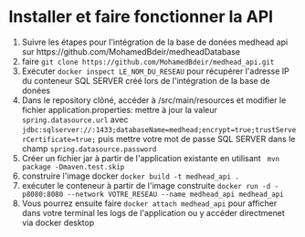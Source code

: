 # Installer et faire fonctionner la API
<ol>
  <li>Suivre les étapes pour l'intégration de la base de donées medhead api sur https://github.com/MohamedBdeir/medheadDatabase </li>
  <li> faire <code>git clone https://github.com/MohamedBdeir/medhead_api.git</code></li>
  <li>Exécuter <code>docker inspect LE_NOM_DU_RESEAU</code> pour récupérer l'adresse IP du conteneur SQL SERVER créé lors de l'intégration de la base de donées</li>
  <li>Dans le repository clôné, accéder à /src/main/resources et modifier le fichier application.properties: mettre à jour la valeur <code>spring.datasource.url</code> avec <code>jdbc:sqlserver://<sql_container_ip_address>:1433;databaseName=medhead;encrypt=true;trustServerCertificate=true;</code>
    puis mettre votre mot de passe SQL SERVER dans le champ <code>spring.datasource.password</code> 
    </li>
  <li> Créer un fichier jar à partir de l'application existante en utilisant <code> mvn package -Dmaven.test.skip</code></li>
  <li>construire l'image docker <code>docker build -t medhead_api .</code> </li>
   <li>exécuter le conteneur à partir de l'image construite <code>docker run -d -p8080:8080 --network VOTRE_RESEAU --name medhead_api medhead_api </code>
  <li>Vous pourrez ensuite faire <code>docker attach medhead_api</code> pour afficher dans votre terminal les logs de l'application ou y accéder directmenet via docker desktop
</ol>
